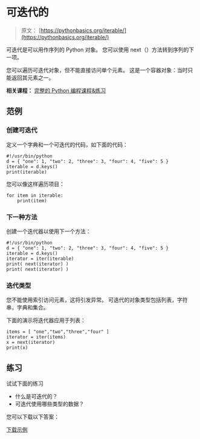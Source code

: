 # 可迭代的

> 原文： [https://pythonbasics.org/iterable/](https://pythonbasics.org/iterable/)

可迭代是可以用作序列的 Python 对象。 您可以使用 next（）方法转到序列的下一项。

您可以遍历可迭代对象，但不能直接访问单个元素。
这是一个容器对象：当时只能返回其元素之一。

**相关课程：** [完整的 Python 编程课程&练习](https://gum.co/dcsp)

## 范例

### 创建可迭代

定义一个字典和一个可迭代的代码，如下面的代码：

```
#!/usr/bin/python
d = { "one": 1, "two": 2, "three": 3, "four": 4, "five": 5 }
iterable = d.keys()
print(iterable)

```

您可以像这样遍历项目：

```
for item in iterable:
    print(item)

```

### 下一种方法

创建一个迭代器以使用下一个方法：

```
#!/usr/bin/python
d = { "one": 1, "two": 2, "three": 3, "four": 4, "five": 5 }
iterable = d.keys()
iterator = iter(iterable)
print( next(iterator) )
print( next(iterator) )

```

### 迭代类型

您不能使用索引访问元素，这将引发异常。
可迭代的对象类型包括列表，字符串，字典和集合。

下面的演示将迭代器应用于列表：

```
items = [ "one","two","three","four" ]
iterator = iter(items)
x = next(iterator) 
print(x)

```

## 练习

试试下面的练习

*   什么是可迭代的？
*   可迭代使用哪些类型的数据？

您可以下载以下答案：

[下载示例](https://gum.co/HhgpI)